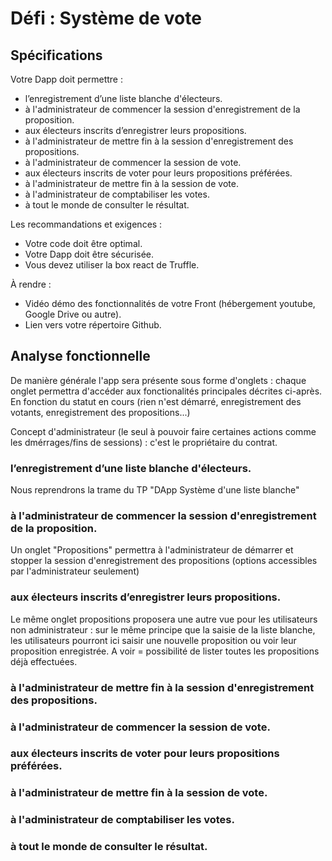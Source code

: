 # Défi : Système de vote

## Spécifications

Votre Dapp doit permettre : 

* l’enregistrement d’une liste blanche d'électeurs. 
* à l'administrateur de commencer la session d'enregistrement de la proposition.
* aux électeurs inscrits d’enregistrer leurs propositions.
* à l'administrateur de mettre fin à la session d'enregistrement des propositions.
* à l'administrateur de commencer la session de vote.
* aux électeurs inscrits de voter pour leurs propositions préférées.
* à l'administrateur de mettre fin à la session de vote.
* à l'administrateur de comptabiliser les votes.
* à tout le monde de consulter le résultat.

Les recommandations et exigences :

* Votre code doit être optimal. 
* Votre Dapp doit être sécurisée. 
* Vous devez utiliser la box react de Truffle. 

À rendre :

* Vidéo démo des fonctionnalités de votre Front (hébergement youtube, Google Drive ou autre).
* Lien vers votre répertoire Github.

## Analyse fonctionnelle

De manière générale l'app sera présente sous forme d'onglets : chaque onglet permettra d'accéder
aux fonctionalités principales décrites ci-après.
En fonction du statut en cours (rien n'est démarré, enregistrement des votants, enregistrement des propositions...)

Concept d'administrateur (le seul à pouvoir faire certaines actions comme les dmérrages/fins de sessions) : c'est le propriétaire du contrat.

### l’enregistrement d’une liste blanche d'électeurs. 
Nous reprendrons la trame du TP "DApp Système d'une liste blanche"

### à l'administrateur de commencer la session d'enregistrement de la proposition.
Un onglet "Propositions" permettra à l'administrateur de démarrer et stopper la session d'enregistrement des propositions
(options accessibles par l'administrateur seulement)

### aux électeurs inscrits d’enregistrer leurs propositions.
Le même onglet propositions proposera une autre vue pour les utilisateurs non administrateur :
sur le même principe que la saisie de la liste blanche, les utilisateurs pourront ici saisir une nouvelle proposition ou voir leur proposition enregistrée. A voir = possibilité de lister toutes les propositions déjà effectuées.

### à l'administrateur de mettre fin à la session d'enregistrement des propositions.

### à l'administrateur de commencer la session de vote.

### aux électeurs inscrits de voter pour leurs propositions préférées.

### à l'administrateur de mettre fin à la session de vote.

### à l'administrateur de comptabiliser les votes.

### à tout le monde de consulter le résultat.
